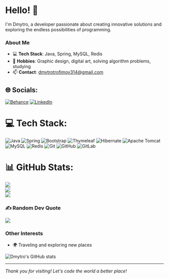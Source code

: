 # Hello! 👋

I'm Dmytro, a developer passionate about creating innovative solutions and exploring the endless possibilities of programming.

### About Me
- 💻 **Tech Stack**: Java, Spring, MySQL, Redis
- 🎨 **Hobbies**: Graphic design, digital art, solving algorithm problems, studying
- 📫 **Contact**: [dmytrotrofimov314@gmail.com](dmytrotrofimov314@gmail.com)


## 🌐 Socials:
[![Behance](https://img.shields.io/badge/Behance-1769ff?logo=behance&logoColor=white)](https://behance.net/Dmytro) [![LinkedIn](https://img.shields.io/badge/LinkedIn-%230077B5.svg?logo=linkedin&logoColor=white)](https://linkedin.com/in/dmytro-trofimov) 

# 💻 Tech Stack:
![Java](https://img.shields.io/badge/java-%23ED8B00.svg?style=for-the-badge&logo=openjdk&logoColor=white) ![Spring](https://img.shields.io/badge/spring-%236DB33F.svg?style=for-the-badge&logo=spring&logoColor=white) ![Bootstrap](https://img.shields.io/badge/bootstrap-%238511FA.svg?style=for-the-badge&logo=bootstrap&logoColor=white) ![Thymeleaf](https://img.shields.io/badge/Thymeleaf-%23005C0F.svg?style=for-the-badge&logo=Thymeleaf&logoColor=white) ![Hibernate](https://img.shields.io/badge/Hibernate-59666C?style=for-the-badge&logo=Hibernate&logoColor=white) ![Apache Tomcat](https://img.shields.io/badge/apache%20tomcat-%23F8DC75.svg?style=for-the-badge&logo=apache-tomcat&logoColor=black) ![MySQL](https://img.shields.io/badge/mysql-4479A1.svg?style=for-the-badge&logo=mysql&logoColor=white) ![Redis](https://img.shields.io/badge/redis-%23DD0031.svg?style=for-the-badge&logo=redis&logoColor=white) ![Git](https://img.shields.io/badge/git-%23F05033.svg?style=for-the-badge&logo=git&logoColor=white) ![GitHub](https://img.shields.io/badge/github-%23121011.svg?style=for-the-badge&logo=github&logoColor=white) ![GitLab](https://img.shields.io/badge/gitlab-%23181717.svg?style=for-the-badge&logo=gitlab&logoColor=white)
# 📊 GitHub Stats:
![](https://github-readme-stats.vercel.app/api?username=Dmytro-Trofimov&theme=dark&hide_border=false&include_all_commits=false&count_private=true)<br/>
![](https://github-readme-streak-stats.herokuapp.com/?user=Dmytro-Trofimov&theme=dark&hide_border=false)<br/>
![](https://github-readme-stats.vercel.app/api/top-langs/?username=Dmytro-Trofimov&theme=dark&hide_border=false&include_all_commits=false&count_private=true&layout=compact)

### ✍️ Random Dev Quote
![](https://quotes-github-readme.vercel.app/api?type=horizontal&theme=radical)

<!-- Proudly created with GPRM ( https://gprm.itsvg.in ) -->


### Other Interests
- 🌍 Traveling and exploring new places

![Dmytro's GitHub stats](https://github-readme-stats.vercel.app/api?username=Dmytro-Trofimov&show_icons=true&theme=chartreuse-dark)

---

*Thank you for visiting! Let's code the world a better place!*


<!--
**Dmytro-Trofimov/Dmytro-Trofimov** is a ✨ _special_ ✨ repository because its `README.md` (this file) appears on your GitHub profile.
## Hi there 👋
Here are some ideas to get you started:

- 🔭 I’m currently working on ...
- 🌱 I’m currently learning ...
- 👯 I’m looking to collaborate on ...
- 🤔 I’m looking for help with ...
- 💬 Ask me about ...
- 📫 How to reach me: ...
- 😄 Pronouns: ...
- ⚡ Fun fact: ...
-->
